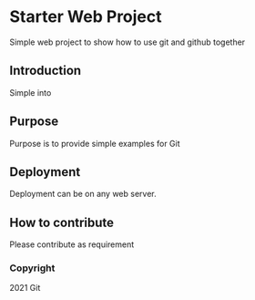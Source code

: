# Starter Web Project

Simple web project to show how to use git and github together
## Introduction

Simple into

## Purpose

Purpose is to provide simple examples for Git

## Deployment

Deployment can be on any web server.

## How to contribute
Please contribute as requirement

### Copyright
2021 Git